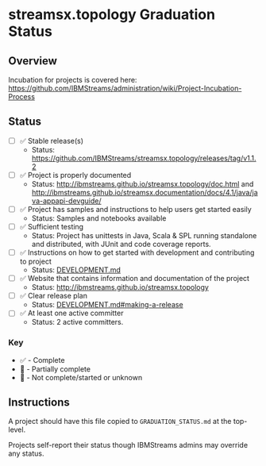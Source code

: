 # streamsx.topology Graduation Status


## Overview
Incubation for projects is covered here: https://github.com/IBMStreams/administration/wiki/Project-Incubation-Process

## Status

- [ ] :white_check_mark: Stable release(s)
  * Status: https://github.com/IBMStreams/streamsx.topology/releases/tag/v1.1.2
- [ ] :white_check_mark: Project is properly documented
  * Status: http://ibmstreams.github.io/streamsx.topology/doc.html and http://ibmstreams.github.io/streamsx.documentation/docs/4.1/java/java-appapi-devguide/
- [ ] :white_check_mark: Project has samples and instructions to help users get started easily
  * Status: Samples and notebooks available
- [ ] :white_check_mark: Sufficient testing
  * Status: Project has unittests in Java, Scala & SPL running standalone and distributed, with JUnit and code coverage reports.
- [ ] :white_check_mark: Instructions on how to get started with development and contributing to project
  * Status: [DEVELOPMENT.md](DEVELOPMENT.md)
- [ ] :white_check_mark: Website that contains information and documentation of the project
  * Status: http://ibmstreams.github.io/streamsx.topology
- [ ] :white_check_mark: Clear release plan
  * Status: [DEVELOPMENT.md#making-a-release](DEVELOPMENT.md#making-a-release)
- [ ] :white_check_mark: At least one active committer
  * Status: 2 active committers.

### Key
* :white_check_mark: - Complete
* :large_orange_diamond: - Partially complete
* :red_circle: - Not complete/started or unknown

## Instructions
A project should have this file copied to `GRADUATION_STATUS.md` at the top-level.

Projects self-report their status though IBMStreams admins may override any status.

